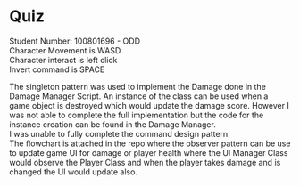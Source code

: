# Quiz
 Student Number: 100801696 - ODD <br />
 Character Movement is WASD<br />
Character interact is left click<br />
Invert command is SPACE<br />

The singleton pattern was used to implement the Damage done in the Damage Manager Script. An instance of the class can be used when a game object is destroyed which would update the damage score. However I was not able to complete the full implementation but the code for the instance creation can be found in the Damage Manager.
<br />
I was unable to fully complete the command design pattern.
<br />
The flowchart is attached in the repo where the observer pattern can be use to update game UI for damage or player health where the UI Manager Class would observe the Player Class and when the player takes damage and is changed the UI would update also.
